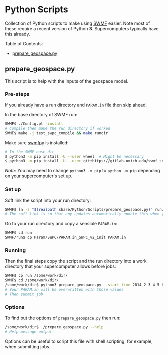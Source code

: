 Python Scripts
==============

Collection of Python scripts to make using [SWMF](https://gitlab.umich.edu/swmf_software/SWMF) easier. Note most of these require a recent version of Python __3__. Supercomputers typically have this already.

Table of Contents:

- [prepare_geospace.py](#prepare_geospace.py)

prepare_geospace.py
-------------------

This script is to help with the inputs of the geospace model.

### Pre-steps

If you already have a run directory and `PARAM.in` file then skip ahead.

In the base directory of SWMF run:

```bash
SWMF$ ./Config.pl -install
# Compile then make the run directory if worked
SWMF$ make -j test_swpc_compile && make rundir
```
Make sure [swmfpy](https://gitlab.umich.edu/swmf_software/swmfpy) is installed:

```bash
# In the SWMF base dir
$ python3 -m pip install -U --user wheel  # Might be necessary
$ python3 -m pip install -U --user git+https://gitlab.umich.edu/swmf_software/swmfpy.git@master
```
*Note*: You may need to change `python3 -m pip` to `python -m pip` depending on your supercomputer's set up.

### Set up


Soft link the script into your run directory:

```bash
SWMF$ ln -s "$(realpath share/Python/Scripts/prepare_geospace.py)" run/
# The soft link is so that any updates automatically update this when you pull
```

Go to your run directory and copy a sensible `PARAM.in`:

```bash
SWMF$ cd run
SWMF/run$ cp Param/SWPC/PARAM.in_SWPC_v2_init PARAM.in
```

### Running

Then the final steps copy the script and the run directory into a work directory that your supercomputer allows before jobs:

```bash
SWMF$ cp run /some/work/dir/
SWMF$ cd /some/work/dir/
/some/work/dir$ python3 prepare_geospace.py --start_time 2014 2 3 4 5 6 --end_time 2014 3 4 5 6 7
# Your PARAM.in will be overwritten with those values
# Then submit job
```

### Options

To find out the options of `prepare_geospace.py` then run:

```bash
/some/work/dir$ ./prepare_geospace.py --help
# Help message output
```

Options can be useful to script this file with shell scripting, for example, when submitting jobs.
